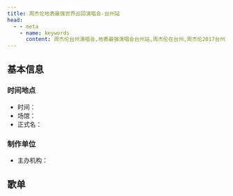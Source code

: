 ```yaml
---
title: 周杰伦地表最强世界巡回演唱会-台州站
head:
  - - meta
    - name: keywords
      content: 周杰伦台州演唱会,地表最强演唱会台州站,周杰伦在台州,周杰伦2017台州演唱会
---
```

## 基本信息

### 时间地点
- 时间：
- 场馆：
- 正式名：

### 制作单位
- 主办机构：

## 歌单